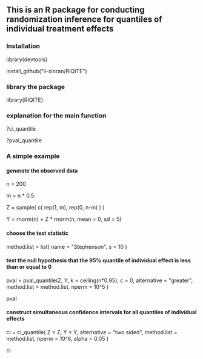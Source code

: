 ## This is an R package for conducting randomization inference for quantiles of individual treatment effects


### Installation
library(devtools)

install_github("li-xinran/RIQITE")

### library the package
library(RIQITE)

### explanation for the main function
?ci_quantile

?pval_quantile

### A simple example 
#### generate the observed data
n = 200

m = n * 0.5

Z = sample( c( rep(1, m), rep(0, n-m) ) )

Y = rnorm(n) + Z * rnorm(n, mean = 0, sd = 5)

#### choose the test statistic
method.list = list( name = "Stephenson", s = 10 )

#### test the null hypothesis that the 95\% quantile of individual effect is less than or equal to 0
pval = pval_quantile(Z, Y, k = ceiling(n*0.95), c = 0, alternative = "greater", method.list = method.list, nperm = 10^5 )

pval
#### construct simultaneous confidence intervals for all quantiles of individual effects
ci = ci_quantile( Z = Z, Y = Y, alternative = "two.sided", method.list = method.list, nperm = 10^6,  alpha = 0.05 )

ci

